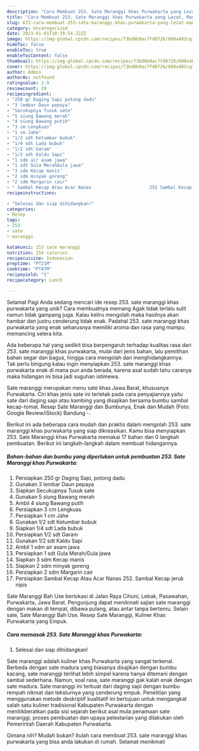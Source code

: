 ```yaml
---
description: "Cara Membuat 253. Sate Maranggi khas Purwakarta yang Lezat, Mantap"
title: "Cara Membuat 253. Sate Maranggi khas Purwakarta yang Lezat, Mantap"
slug: 672-cara-membuat-253-sate-maranggi-khas-purwakarta-yang-lezat-mantap
category: Uncategorized
date: 2023-01-01T10:39:54.222Z
image: https://img-global.cpcdn.com/recipes/f3bd6b9ac7fd8726/680x482cq70/253-sate-maranggi-khas-purwakarta-foto-resep-utama.jpg
hideToc: false
enableToc: true
enableTocContent: false
thumbnail: https://img-global.cpcdn.com/recipes/f3bd6b9ac7fd8726/680x482cq70/253-sate-maranggi-khas-purwakarta-foto-resep-utama.jpg
cover: https://img-global.cpcdn.com/recipes/f3bd6b9ac7fd8726/680x482cq70/253-sate-maranggi-khas-purwakarta-foto-resep-utama.jpg
author: Admin
authorAv: notfound
ratingvalue: 3.9
reviewcount: 19
recipeingredient:
- "250 gr Daging Sapi potong dadu"
- "3 lembar Daun pepaya"
- "Secukupnya Tusuk sate"
- "5 siung Bawang merah"
- "4 siung Bawang putih"
- "3 cm Lengkuas"
- "1 cm Jahe"
- "1/2 sdt Ketumbar bubuk"
- "1/4 sdt Lada bubuk"
- "1/2 sdt Garam"
- "1/2 sdt Kaldu Sapi"
- "1 sdm air asam jawa"
- "1 sdt Gula MerahGula jawa"
- "3 sdm Kecap manis"
- "2 sdm minyak goreng"
- "2 sdm Margarin cair"
- " Sambal Kecap Atau Acar Nanas                      252 Sambal Kecap jeruk nipis"
recipeinstructions:

- "Selesai dan siap dihidangkan!"
categories:
- Resep
tags:
- 253
- sate
- maranggi

katakunci: 253 sate maranggi 
nutrition: 154 calories
recipecuisine: Indonesian
preptime: "PT21M"
cooktime: "PT47M"
recipeyield: "1"
recipecategory: Lunch

---
```



Selamat Pagi Anda sedang mencari ide resep 253. sate maranggi khas purwakarta yang unik? Cara membuatnya memang Agak tidak terlalu sulit namun tidak gampang juga. Kalau keliru mengolah maka hasilnya akan hambar dan justru cenderung tidak enak. Padahal 253. sate maranggi khas purwakarta yang enak seharusnya memiliki aroma dan rasa yang mampu memancing selera kita.


Ada beberapa hal yang sedikit bisa berpengaruh terhadap kualitas rasa dari 253. sate maranggi khas purwakarta, mulai dari jenis bahan, lalu pemilihan bahan segar dan bagus, hingga cara mengolah dan menghidangkannya. Tak perlu bingung kalau ingin menyiapkan 253. sate maranggi khas purwakarta enak di mana pun anda berada, karena asal sudah tahu caranya maka hidangan ini bisa jadi suguhan istimewa.

Sate maranggi merupakan menu sate khas Jawa Barat, khususnya Purwakarta. Ciri khas jenis sate ini terletak pada cara penyajiannya yaitu sate dari daging sapi atau kambing yang disajikan bersama bumbu sambal kecap-tomat. Resep Sate Maranggi dan Bumbunya, Enak dan Mudah (Foto: Google Review/iStock) Bandung -.


Berikut ini ada beberapa cara mudah dan praktis dalam mengolah 253. sate maranggi khas purwakarta yang siap dikreasikan. Kamu bisa menyiapkan 253. Sate Maranggi khas Purwakarta memakai 17 bahan dan 0 langkah pembuatan. Berikut ini langkah-langkah dalam membuat hidangannya.

<!--inarticleads1-->

##### Bahan-bahan dan bumbu yang diperlukan untuk pembuatan 253. Sate Maranggi khas Purwakarta:

1. Persiapkan 250 gr Daging Sapi, potong dadu
1. Gunakan 3 lembar Daun pepaya
1. Siapkan Secukupnya Tusuk sate
1. Gunakan 5 siung Bawang merah
1. Ambil 4 siung Bawang putih
1. Persiapkan 3 cm Lengkuas
1. Persiapkan 1 cm Jahe
1. Gunakan 1/2 sdt Ketumbar bubuk
1. Siapkan 1/4 sdt Lada bubuk
1. Persiapkan 1/2 sdt Garam
1. Gunakan 1/2 sdt Kaldu Sapi
1. Ambil 1 sdm air asam jawa
1. Persiapkan 1 sdt Gula Merah/Gula jawa
1. Siapkan 3 sdm Kecap manis
1. Siapkan 2 sdm minyak goreng
1. Persiapkan 2 sdm Margarin cair
1. Persiapkan  Sambal Kecap Atau Acar Nanas                      252. Sambal Kecap jeruk nipis


Sate Maranggi Bah Use berlokasi di Jalan Raya Cihuni, Lebak, Pasawahan, Purwakarta, Jawa Barat. Pengunjung dapat menikmati sajian sate maranggi dengan makan di tempat, dibawa pulang, atau antar tanpa bertemu. Selain sate, Sate Maranggi Bah Use. Resep Sate Maranggi, Kuliner Khas Purwakarta yang Empuk. 

<!--inarticleads2-->

##### Cara memasak 253. Sate Maranggi khas Purwakarta:


1. Selesai dan siap dihidangkan!

Sate maranggi adalah kuliner khas Purwakarta yang sangat terkenal. Berbeda dengan sate madura yang biasanya disajikan dengan bumbu kacang, sate maranggi terlihat lebih simpel karena hanya ditemani dengan sambal sederhana. Namun, soal rasa, sate maranggi gak kalah enak dengan sate madura. Sate maranggi ini terbuat dari daging sapi dengan bumbu rempah nikmat dan teksturnya yang cenderung empuk. Penelitian yang menggunakan metode deskriptif kualitatif ini bertujuan untuk mengangkat salah satu kuliner tradisional Kabupaten Purwakarta dengan menitikberatkan pada sisi sejarah berikut asal mula penamaan sate maranggi, proses pembuatan dan upaya pelestarian yang dilakukan oleh Pemerintah Daerah Kabupaten Purwakarta. 

Gimana nih? Mudah bukan? Itulah cara membuat 253. sate maranggi khas purwakarta yang bisa anda lakukan di rumah. Selamat menikmati
